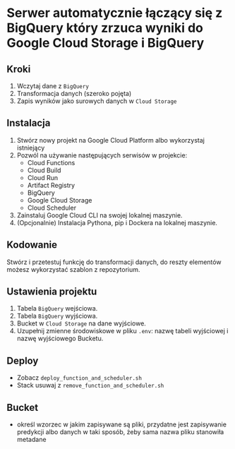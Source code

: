 # Serwer automatycznie łączący się z BigQuery który zrzuca wyniki do Google Cloud Storage i BigQuery

## Kroki

1. Wczytaj dane z `BigQuery`
2. Transformacja danych (szeroko pojęta)
3. Zapis wyników jako surowych danych w `Cloud Storage`

## Instalacja

1. Stwórz nowy projekt na Google Cloud Platform albo wykorzystaj istniejący
2. Pozwól na używanie następujących serwisów w projekcie:
    - Cloud Functions
    - Cloud Build
    - Cloud Run
    - Artifact Registry
    - BigQuery
    - Google Cloud Storage
    - Cloud Scheduler
3. Zainstaluj Google Cloud CLI na swojej lokalnej maszynie.
4. (Opcjonalnie) Instalacja Pythona, pip i Dockera na lokalnej maszynie.

## Kodowanie

Stwórz i przetestuj funkcję do transformacji danych, do reszty elementów możesz wykorzystać szablon z repozytorium.

## Ustawienia projektu

1. Tabela `BigQuery` wejściowa.
2. Tabela `BigQuery` wyjściowa.
3. Bucket w `Cloud Storage` na dane wyjściowe.
4. Uzupełnij zmienne środowiskowe w pliku `.env`: nazwę tabeli wyjściowej i nazwę wyjściowego Bucketu.

## Deploy

- Zobacz `deploy_function_and_scheduler.sh`
- Stack usuwaj z `remove_function_and_scheduler.sh`

## Bucket

- określ wzorzec w jakim zapisywane są pliki, przydatne jest zapisywanie predykcji albo danych w taki sposób, żeby sama nazwa pliku stanowiła metadane